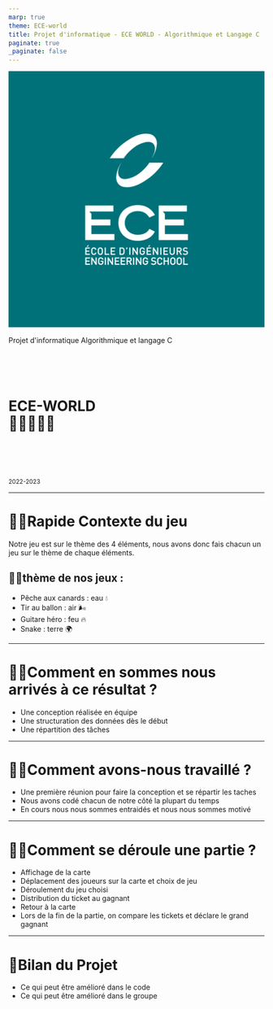 ```yaml
---
marp: true
theme: ECE-world
title: Projet d'informatique - ECE WORLD - Algorithmique et Langage C
paginate: true
_paginate: false
---
```


<!--
# Style lead only for this slide
_class: lead
-->

![bg left](./images/fond_ece.png)


Projet d'informatique
Algorithmique et langage C

<br><br><br>

# ECE-WORLD<br> 🎪🦆🎈🎸🐍

<br><br><br>

<sub>2022-2023</sub>

---

# 👨‍💻Rapide Contexte du jeu

Notre jeu est sur le thème des 4 éléments, nous avons donc fais chacun un jeu sur le thème de chaque éléments. 

## 👩‍💻thème de nos jeux : 

- Pêche aux canards : eau 💧
- Tir au ballon : air 🌬️
- Guitare héro : feu 🔥
- Snake : terre 🌍

---

# 👨‍💻Comment en sommes nous arrivés à ce résultat ?

- Une conception réalisée en équipe
- Une structuration des données dès le début 
- Une répartition des tâches

---
# 👩‍💻Comment avons-nous travaillé ?

- Une première réunion pour faire la conception et se répartir les taches
- Nous avons codé chacun de notre côté la plupart du temps
- En cours nous nous sommes entraidés et nous nous sommes motivé


---
# 👨‍💻Comment se déroule une partie ?

- Affichage de la carte
- Déplacement des joueurs sur la carte et choix de jeu
- Déroulement du jeu choisi
- Distribution du ticket au gagnant
- Retour à la carte
- Lors de la fin de la partie, on compare les tickets et déclare le grand gagnant

---
# 🕺Bilan du Projet

- Ce qui peut être amélioré dans le code
- Ce qui peut être amélioré dans le groupe